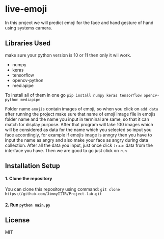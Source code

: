 # live-emoji

In this project we will predict emoji for the face and hand gesture of hand using systems camera.



## Libraries Used
make sure your python version is 10 or 11 then only it wil work.
- numpy
- keras
- tensorflow
- opencv-python
- mediapipe

To install all of them in one go `pip install numpy keras tensorflow opencv-python mediapipe`


Folder name `emojis` contain images of emoji, so when you click on `add data` after running the project make sure that name of emoji image file in emojis folder name and the name you input in terminal are same, so that it can match for display purpose.
After that program will take 100 images which will be considered as data for the name which you selected so input you face accordingly, for example if emojis image is anngry then you have to input the name as angry and also make your face as angry during data collection.
After all the data you input, just once click `train` data from the interface you have.
Then we are good to go just click on `run`

## Installation Setup

#### 1. Clone the repository
You can clone this repository using command: ``git clone https://github.com/JimmyIITR/Project-lab.git``
#### 2. Run ``python main.py``


## License
MIT
